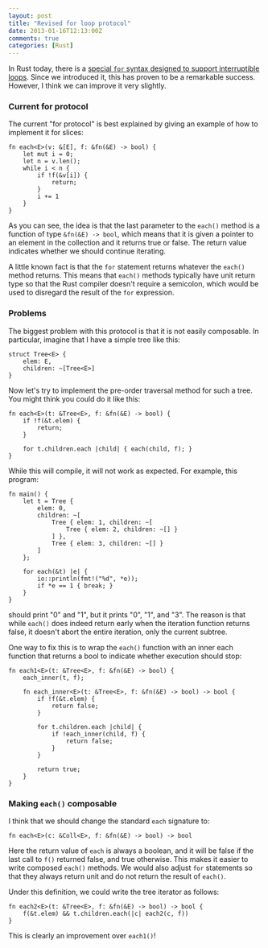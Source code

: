 ```yaml
---
layout: post
title: "Revised for loop protocol"
date: 2013-01-16T12:13:00Z
comments: true
categories: [Rust]
---
```


In Rust today, there is a
[special `for` syntax designed to support interruptible loops][for].
Since we introduced it, this has proven to be a remarkable success.
However, I think we can improve it very slightly.

### Current for protocol

The current "for protocol" is best explained by giving an example of
how to implement it for slices:

    fn each<E>(v: &[E], f: &fn(&E) -> bool) {
        let mut i = 0;
        let n = v.len();
        while i < n {
            if !f(&v[i]) {
                return;
            }
            i += 1
        }
    }

As you can see, the idea is that the last parameter to the `each()`
method is a function of type `&fn(&E) -> bool`, which means that it is
given a pointer to an element in the collection and it returns true or
false.  The return value indicates whether we should continue
iterating.

A little known fact is that the `for` statement returns whatever the
`each()` method returns.  This means that `each()` methods typically
have unit return type so that the Rust compiler doesn't require a
semicolon, which would be used to disregard the result of the `for`
expression.

### Problems

The biggest problem with this protocol is that it is not easily
composable.  In particular, imagine that I have a simple tree like
this:

    struct Tree<E> {
        elem: E,
        children: ~[Tree<E>]
    }
    
Now let's try to implement the pre-order traversal method for such a
tree.  You might think you could do it like this:

    fn each<E>(t: &Tree<E>, f: &fn(&E) -> bool) {
        if !f(&t.elem) {
            return;
        }
        
        for t.children.each |child| { each(child, f); }
    }
    
While this will compile, it will not work as expected. For example, this
program:

    fn main() {
        let t = Tree {
            elem: 0,
            children: ~[
                Tree { elem: 1, children: ~[
                    Tree { elem: 2, children: ~[] }
                ] },
                Tree { elem: 3, children: ~[] }
            ]
        };
    
        for each(&t) |e| {
            io::println(fmt!("%d", *e));
            if *e == 1 { break; }
        }
    }
    
should print "0" and "1", but it prints "0", "1", and "3".  The reason
is that while `each()` does indeed return early when the iteration
function returns false, it doesn't abort the entire iteration, only
the current subtree.

One way to fix this is to wrap the `each()` function with an inner
each function that returns a bool to indicate whether execution should
stop:

    fn each1<E>(t: &Tree<E>, f: &fn(&E) -> bool) {
        each_inner(t, f);
    
        fn each_inner<E>(t: &Tree<E>, f: &fn(&E) -> bool) -> bool {
            if !f(&t.elem) {
                return false;
            }
    
            for t.children.each |child| {
                if !each_inner(child, f) {
                    return false;
                }
            }
    
            return true;
        }
    }

### Making `each()` composable

I think that we should change the standard `each` signature to:

    fn each<E>(c: &Coll<E>, f: &fn(&E) -> bool) -> bool
   
Here the return value of `each` is always a boolean, and it will be false
if the last call to `f()` returned false, and true otherwise.  This
makes it easier to write composed `each()` methods.  We would also
adjust `for` statements so that they always return unit and do not
return the result of `each()`.

Under this definition, we could write the tree iterator as follows:

    fn each2<E>(t: &Tree<E>, f: &fn(&E) -> bool) -> bool {
        f(&t.elem) && t.children.each(|c| each2(c, f))
    }

This is clearly an improvement over `each1()`!
    
[for]: http://brson.github.com/rust/2012/04/05/new-for-loops/
